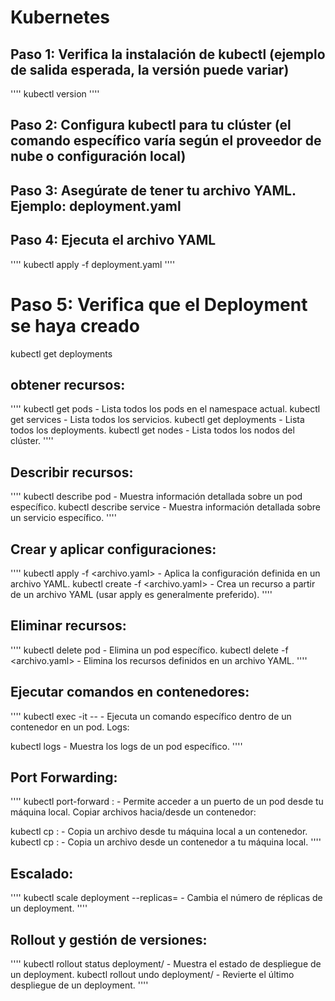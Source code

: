# Kubernetes

## Paso 1: Verifica la instalación de kubectl (ejemplo de salida esperada, la versión puede variar)
''''
kubectl version
''''
## Paso 2: Configura kubectl para tu clúster (el comando específico varía según el proveedor de nube o configuración local)

## Paso 3: Asegúrate de tener tu archivo YAML. Ejemplo: deployment.yaml

## Paso 4: Ejecuta el archivo YAML
''''
kubectl apply -f deployment.yaml
''''

# Paso 5: Verifica que el Deployment se haya creado
kubectl get deployments

## obtener recursos:
''''
kubectl get pods - Lista todos los pods en el namespace actual.
kubectl get services - Lista todos los servicios.
kubectl get deployments - Lista todos los deployments.
kubectl get nodes - Lista todos los nodos del clúster.
''''

## Describir recursos:
''''
kubectl describe pod <nombre-del-pod> - Muestra información detallada sobre un pod específico.
kubectl describe service <nombre-del-servicio> - Muestra información detallada sobre un servicio específico.
''''

## Crear y aplicar configuraciones:
''''
kubectl apply -f <archivo.yaml> - Aplica la configuración definida en un archivo YAML.
kubectl create -f <archivo.yaml> - Crea un recurso a partir de un archivo YAML (usar apply es generalmente preferido).
''''

## Eliminar recursos:
''''
kubectl delete pod <nombre-del-pod> - Elimina un pod específico.
kubectl delete -f <archivo.yaml> - Elimina los recursos definidos en un archivo YAML.
''''

## Ejecutar comandos en contenedores:
''''
kubectl exec -it <nombre-del-pod> -- <comando> - Ejecuta un comando específico dentro de un contenedor en un pod.
Logs:

kubectl logs <nombre-del-pod> - Muestra los logs de un pod específico.
''''

## Port Forwarding:
''''
kubectl port-forward <nombre-del-pod> <puerto-local>:<puerto-remoto> - Permite acceder a un puerto de un pod desde tu máquina local.
Copiar archivos hacia/desde un contenedor:

kubectl cp <archivo-local> <nombre-del-pod>:<ruta-en-el-contenedor> - Copia un archivo desde tu máquina local a un contenedor.
kubectl cp <nombre-del-pod>:<ruta-en-el-contenedor> <archivo-local> - Copia un archivo desde un contenedor a tu máquina local.
''''

## Escalado:
''''
kubectl scale deployment <nombre-del-deployment> --replicas=<n> - Cambia el número de réplicas de un deployment.
''''

## Rollout y gestión de versiones:
''''
kubectl rollout status deployment/<nombre-del-deployment> - Muestra el estado de despliegue de un deployment.
kubectl rollout undo deployment/<nombre-del-deployment> - Revierte el último despliegue de un deployment.
''''